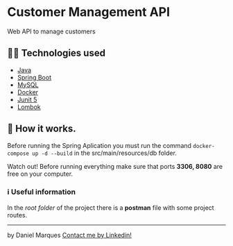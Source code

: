 # Customer Management API
Web API to manage customers

## 👨‍💻 Technologies used

- [Java](https://www.java.com/pt_BR/download/)
- [Spring Boot](https://spring.io/projects/spring-boot)
- [MySQL](https://www.mysql.com/)
- [Docker](https://www.docker.com/products/docker-desktop)
- [Junit 5](https://junit.org/junit5/)
- [Lombok](https://projectlombok.org/)

## 🤔 How it works.

Before running the Spring Aplication you must run the command ```docker-compose up -d --build``` in the src/main/resources/db folder.

Watch out! Before running everything make sure that ports **3306, 8080** are free on your computer.


### ℹ️ Useful information

In the *root folder* of the project there is a **postman** file with some project routes.


------------
by Daniel Marques [Contact me by Linkedin!](https://www.linkedin.com/in/daniel-marques-aa99b316b/)